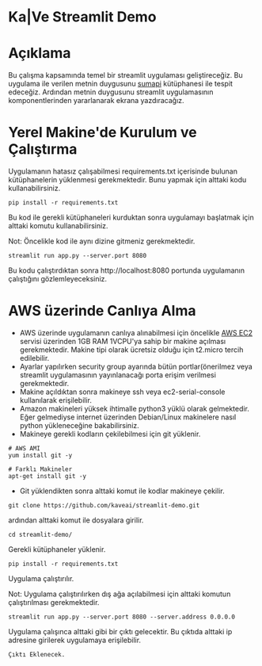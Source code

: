 # Ka|Ve Streamlit Demo


# Açıklama

Bu çalışma kapsamında temel bir streamlit uygulaması geliştireceğiz. Bu uygulama ile verilen metnin duygusunu [sumapi](https://pypi.org/project/sumapi/) kütüphanesi ile tespit edeceğiz. Ardından metnin duygusunu streamlit uygulamasının komponentlerinden yararlanarak ekrana yazdıracağız. 

# Yerel Makine'de Kurulum ve Çalıştırma

Uygulamanın hatasız çalışabilmesi requirements.txt içerisinde bulunan kütüphanelerin yüklenmesi gerekmektedir. Bunu yapmak için alttaki kodu kullanabilirsiniz.

```
pip install -r requirements.txt
```

Bu kod ile gerekli kütüphaneleri kurduktan sonra uygulamayı başlatmak için alttaki komutu kullanabilirsiniz. 

Not: Öncelikle kod ile aynı dizine gitmeniz gerekmektedir.

```
streamlit run app.py --server.port 8080
```

Bu kodu çalıştırdıktan sonra http://localhost:8080 portunda uygulamanın çalıştığını gözlemleyeceksiniz. 


# AWS üzerinde Canlıya Alma

- AWS üzerinde uygulamanın canlıya alınabilmesi için öncelikle [AWS EC2](https://us-east-1.console.aws.amazon.com/ec2/) servisi üzerinden 1GB RAM 1VCPU'ya sahip bir makine açılması gerekmektedir. Makine tipi olarak ücretsiz olduğu için t2.micro tercih edilebilir. 
- Ayarlar yapılırken security group ayarında bütün portlar(önerilmez veya streamlit uygulamasının yayınlanacağı porta erişim verilmesi gerekmektedir. 
- Makine açıldıktan sonra makineye ssh veya ec2-serial-console kullanılarak erişilebilir.
- Amazon makineleri yüksek ihtimalle python3 yüklü olarak gelmektedir. Eğer gelmediyse internet üzerinden Debian/Linux makinelere nasıl python yükleneceğine bakabilirsiniz.
- Makineye gerekli kodların çekilebilmesi için git yüklenir. 
```
# AWS AMI
yum install git -y

# Farklı Makineler
apt-get install git -y
```

- Git yüklendikten sonra alttaki komut ile kodlar makineye çekilir.
```
git clone https://github.com/kaveai/streamlit-demo.git
```

ardından alttaki komut ile dosyalara girilir.

```
cd streamlit-demo/
```

Gerekli kütüphaneler yüklenir. 

```
pip install -r requirements.txt
```

Uygulama çalıştırılır. 

Not: Uygulama çalıştırılırken dış ağa açılabilmesi için alttaki komutun çalıştırılması gerekmektedir. 

```
streamlit run app.py --server.port 8080 --server.address 0.0.0.0
```

Uygulama çalışınca alttaki gibi bir çıktı gelecektir. Bu çıktıda alttaki ip adresine girilerek uygulamaya erişilebilir. 

```
Çıktı Eklenecek.
```
